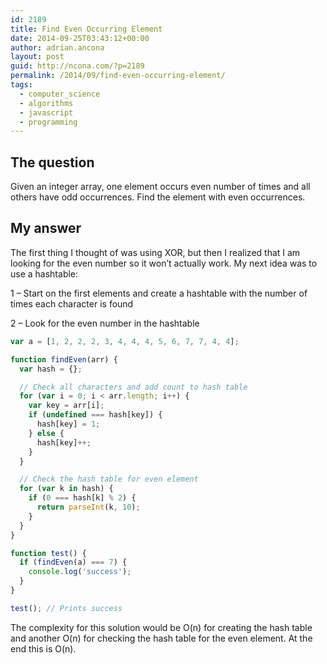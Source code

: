 ```yaml
---
id: 2189
title: Find Even Occurring Element
date: 2014-09-25T03:43:12+00:00
author: adrian.ancona
layout: post
guid: http://ncona.com/?p=2189
permalink: /2014/09/find-even-occurring-element/
tags:
  - computer_science
  - algorithms
  - javascript
  - programming
---
```

## The question

Given an integer array, one element occurs even number of times and all others have odd occurrences. Find the element with even occurrences.

## My answer

The first thing I thought of was using XOR, but then I realized that I am looking for the even number so it won&#8217;t actually work. My next idea was to use a hashtable:

1 &#8211; Start on the first elements and create a hashtable with the number of times each character is found
  
2 &#8211; Look for the even number in the hashtable

<!--more-->

```js
var a = [1, 2, 2, 2, 3, 4, 4, 4, 5, 6, 7, 7, 4, 4];

function findEven(arr) {
  var hash = {};

  // Check all characters and add count to hash table
  for (var i = 0; i < arr.length; i++) {
    var key = arr[i];
    if (undefined === hash[key]) {
      hash[key] = 1;
    } else {
      hash[key]++;
    }
  }

  // Check the hash table for even element
  for (var k in hash) {
    if (0 === hash[k] % 2) {
      return parseInt(k, 10);
    }
  }
}

function test() {
  if (findEven(a) === 7) {
    console.log('success');
  }
}

test(); // Prints success
```

The complexity for this solution would be O(n) for creating the hash table and another O(n) for checking the hash table for the even element. At the end this is O(n).
